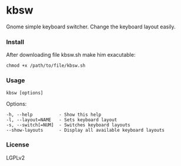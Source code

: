 kbsw
====

Gnome simple keyboard switcher. Change the keyboard layout easily.

### Install

After downloading file kbsw.sh make him exacutable:
```
chmod +x /path/to/file/kbsw.sh
```

### Usage

```
kbsw [options]
```
Options:

```
-h, --help          - Show this help
-l, --layout=NAME   - Sets keyboard layout
-s, --switch[=NUM]  - Switches keyboard layouts
--show-layouts      - Display all available keyboard layouts
```
### License

LGPLv2



